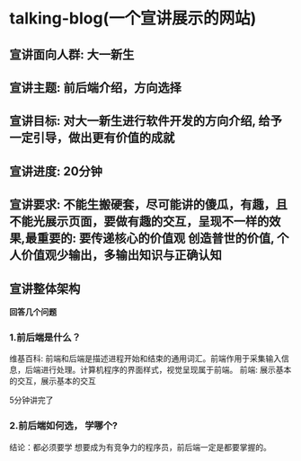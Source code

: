 # talking-blog(一个宣讲展示的网站)

## 宣讲面向人群: 大一新生
## 宣讲主题: 前后端介绍，方向选择
## 宣讲目标: 对大一新生进行软件开发的方向介绍, 给予一定引导，做出更有价值的成就
## 宣讲进度: 20分钟
## 宣讲要求: 不能生搬硬套，尽可能讲的傻瓜，有趣，且不能光展示页面，要做有趣的交互，呈现不一样的效果,最重要的: 要传递核心的价值观 **创造普世的价值**, 个人价值观少输出，多输出知识与正确认知
## 宣讲整体架构 
**回答几个问题**

### 1.前后端是什么？
维基百科: 前端和后端是描述进程开始和结束的通用词汇。前端作用于采集输入信息，后端进行处理。计算机程序的界面样式，视觉呈现属于前端。
前端: 展示基本的交互，展示基本的交互

5分钟讲完了

### 2.前后端如何选， 学哪个?
结论：都必须要学 想要成为有竞争力的程序员，前后端一定是都要掌握的。

